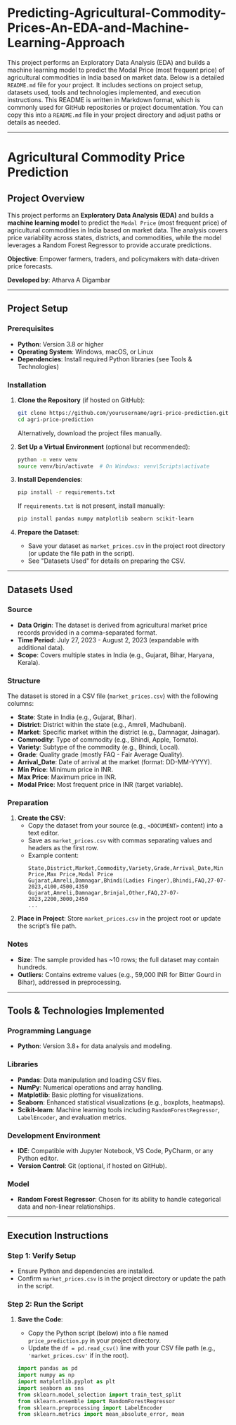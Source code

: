 # Predicting-Agricultural-Commodity-Prices-An-EDA-and-Machine-Learning-Approach
This project performs an Exploratory Data Analysis (EDA) and builds a machine learning model to predict the Modal Price (most frequent price) of agricultural commodities in India based on market data.
Below is a detailed `README.md` file for your project. It includes sections on project setup, datasets used, tools and technologies implemented, and execution instructions. This README is written in Markdown format, which is commonly used for GitHub repositories or project documentation. You can copy this into a `README.md` file in your project directory and adjust paths or details as needed.

---

# Agricultural Commodity Price Prediction

## Project Overview
This project performs an **Exploratory Data Analysis (EDA)** and builds a **machine learning model** to predict the `Modal Price` (most frequent price) of agricultural commodities in India based on market data. The analysis covers price variability across states, districts, and commodities, while the model leverages a Random Forest Regressor to provide accurate predictions.

**Objective**: Empower farmers, traders, and policymakers with data-driven price forecasts.

**Developed by**: Atharva A Digambar 


---

## Project Setup

### Prerequisites
- **Python**: Version 3.8 or higher
- **Operating System**: Windows, macOS, or Linux
- **Dependencies**: Install required Python libraries (see Tools & Technologies)

### Installation
1. **Clone the Repository** (if hosted on GitHub):
   ```bash
   git clone https://github.com/yourusername/agri-price-prediction.git
   cd agri-price-prediction
   ```
   Alternatively, download the project files manually.

2. **Set Up a Virtual Environment** (optional but recommended):
   ```bash
   python -m venv venv
   source venv/bin/activate  # On Windows: venv\Scripts\activate
   ```

3. **Install Dependencies**:
   ```bash
   pip install -r requirements.txt
   ```
   If `requirements.txt` is not present, install manually:
   ```bash
   pip install pandas numpy matplotlib seaborn scikit-learn
   ```

4. **Prepare the Dataset**:
   - Save your dataset as `market_prices.csv` in the project root directory (or update the file path in the script).
   - See "Datasets Used" for details on preparing the CSV.

---

## Datasets Used

### Source
- **Data Origin**: The dataset is derived from agricultural market price records provided in a comma-separated format.
- **Time Period**: July 27, 2023 - August 2, 2023 (expandable with additional data).
- **Scope**: Covers multiple states in India (e.g., Gujarat, Bihar, Haryana, Kerala).

### Structure
The dataset is stored in a CSV file (`market_prices.csv`) with the following columns:
- **State**: State in India (e.g., Gujarat, Bihar).
- **District**: District within the state (e.g., Amreli, Madhubani).
- **Market**: Specific market within the district (e.g., Damnagar, Jainagar).
- **Commodity**: Type of commodity (e.g., Bhindi, Apple, Tomato).
- **Variety**: Subtype of the commodity (e.g., Bhindi, Local).
- **Grade**: Quality grade (mostly FAQ - Fair Average Quality).
- **Arrival_Date**: Date of arrival at the market (format: DD-MM-YYYY).
- **Min Price**: Minimum price in INR.
- **Max Price**: Maximum price in INR.
- **Modal Price**: Most frequent price in INR (target variable).

### Preparation
1. **Create the CSV**:
   - Copy the dataset from your source (e.g., `<DOCUMENT>` content) into a text editor.
   - Save as `market_prices.csv` with commas separating values and headers as the first row.
   - Example content:
     ```
     State,District,Market,Commodity,Variety,Grade,Arrival_Date,Min Price,Max Price,Modal Price
     Gujarat,Amreli,Damnagar,Bhindi(Ladies Finger),Bhindi,FAQ,27-07-2023,4100,4500,4350
     Gujarat,Amreli,Damnagar,Brinjal,Other,FAQ,27-07-2023,2200,3000,2450
     ...
     ```
2. **Place in Project**: Store `market_prices.csv` in the project root or update the script’s file path.

### Notes
- **Size**: The sample provided has ~10 rows; the full dataset may contain hundreds.
- **Outliers**: Contains extreme values (e.g., 59,000 INR for Bitter Gourd in Bihar), addressed in preprocessing.

---

## Tools & Technologies Implemented

### Programming Language
- **Python**: Version 3.8+ for data analysis and modeling.

### Libraries
- **Pandas**: Data manipulation and loading CSV files.
- **NumPy**: Numerical operations and array handling.
- **Matplotlib**: Basic plotting for visualizations.
- **Seaborn**: Enhanced statistical visualizations (e.g., boxplots, heatmaps).
- **Scikit-learn**: Machine learning tools including `RandomForestRegressor`, `LabelEncoder`, and evaluation metrics.

### Development Environment
- **IDE**: Compatible with Jupyter Notebook, VS Code, PyCharm, or any Python editor.
- **Version Control**: Git (optional, if hosted on GitHub).

### Model
- **Random Forest Regressor**: Chosen for its ability to handle categorical data and non-linear relationships.

---

## Execution Instructions

### Step 1: Verify Setup
- Ensure Python and dependencies are installed.
- Confirm `market_prices.csv` is in the project directory or update the path in the script.

### Step 2: Run the Script
1. **Save the Code**:
   - Copy the Python script (below) into a file named `price_prediction.py` in your project directory.
   - Update the `df = pd.read_csv()` line with your CSV file path (e.g., `'market_prices.csv'` if in the root).

   ```python
   import pandas as pd
   import numpy as np
   import matplotlib.pyplot as plt
   import seaborn as sns
   from sklearn.model_selection import train_test_split
   from sklearn.ensemble import RandomForestRegressor
   from sklearn.preprocessing import LabelEncoder
   from sklearn.metrics import mean_absolute_error, mean
